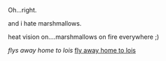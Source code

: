 Oh...right.

and i hate marshmallows.

heat vision on....marshmallows on fire everywhere ;)

*flys away home to lois*
[fly away home to lois](./fly-away-home-to-lois/fly-away-home-to-lois.md)